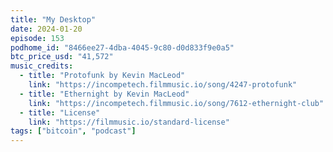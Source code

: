 ```yaml
---
title: "My Desktop"
date: 2024-01-20
episode: 153
podhome_id: "8466ee27-4dba-4045-9c80-d0d833f9e0a5"
btc_price_usd: "41,572"
music_credits:
  - title: "Protofunk by Kevin MacLeod"
    link: "https://incompetech.filmmusic.io/song/4247-protofunk"
  - title: "Ethernight by Kevin MacLeod"
    link: "https://incompetech.filmmusic.io/song/7612-ethernight-club"
  - title: "License"
    link: "https://filmmusic.io/standard-license"
tags: ["bitcoin", "podcast"]
---
```

